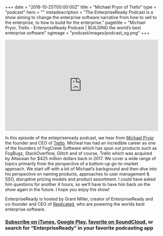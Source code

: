+++
date = "2016-10-25T00:00:00Z"
title = "Michael Pryor of Trello"
type = "podcast"
hero = ""
metadescription = "The EnterpriseReady Podcast is a show aiming to change the enterprise software narrative from how to sell to the enterprise, to how to build for the enterprise."
pagetitle = "Michael Pryor, Trello - EnterpriseReady Podcast | BUILDING the world’s best enterprise software"
ogimage = "podcast/images/podcast_og.png"
+++

<iframe width="100%" height="300" scrolling="no" frameborder="no" allow="autoplay" src="https://w.soundcloud.com/player/?url=https%3A//api.soundcloud.com/tracks/678699504&color=%23ee5042&auto_play=false&hide_related=false&show_comments=true&show_user=true&show_reposts=false&show_teaser=true&visual=true"></iframe>

In this episode of the entepriseready podcast, we hear from [Michael Pryor](https://www.linkedin.com/in/michaelhpryor/) the founder and CEO of [Trello](https://trello.com/). Micheal has had an incredible career as one of the founders of FogCreek Software which has spun out products such as FogBugz, StackOverflow, Glitch and of course, Trello which was acquired by Atlassian for $425 million dollars back in 2017. We cover a wide range of topics primarily from the perspective of a bottom-up go-to-market approach. We start off with a bit of Michael’s background and then dive into his perspective on naming products, approaches to user management & SSO, disruptive pricing models and product assortment. I could have asked him questions for another 4 hours, so we’ll have to have him back on the show again in the future. I hope you enjoy the show!

EnterpriseReady is hosted by Grant Miller, creator of EnterpriseReady and co-founder and CEO of [Replicated](https://www.replicated.com), who are powering the worlds best enterprise software.

### [Subscribe on iTunes](https://podcasts.apple.com/us/podcast/ep-14-flexible-collaboration-with-michael-pryor-of-trello/id1437951282?i=1000449403124), [Google Play](https://play.google.com/music/listen?u=0#/ps/Iq3uifjva44tdvm2orhu4apvjtu), [favorite on SoundCloud](https://soundcloud.com/heavybit/sets/enterpriseready), or search for “EnterpriseReady” in your favorite podcasting app
